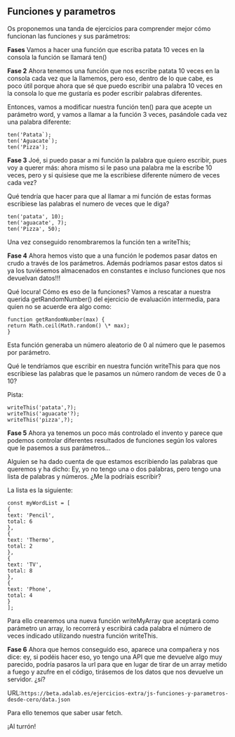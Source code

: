## Funciones y parametros

Os proponemos una tanda de ejercicios para comprender mejor cómo funcionan las funciones y sus parámetros:

**Fases**
Vamos a hacer una función que escriba patata 10 veces en la consola la función se llamará ten()

**Fase 2**
Ahora tenemos una función que nos escribe patata 10 veces en la consola cada vez que la llamemos, pero eso, dentro de lo que cabe, es poco útil porque ahora que sé que puedo escribir una palabra 10 veces en la consola lo que me gustaría es poder escribir palabras diferentes.

Entonces, vamos a modificar nuestra función ten() para que acepte un parámetro word, y vamos a llamar a la función 3 veces, pasándole cada vez una palabra diferente:

```
ten('Patata`);
ten('Aguacate`);
ten('Pizza');
```

**Fase 3**
Joé, si puedo pasar a mi función la palabra que quiero escribir, pues voy a querer más: ahora mismo si le paso una palabra me la escribe 10 veces, pero y si quisiese que me la escribiese diferente número de veces cada vez?

Qué tendría que hacer para que al llamar a mi función de estas formas escribiese las palabras el numero de veces que le diga?

```
ten('patata', 10);
ten('aguacate', 7);
ten('Pizza', 50);
```

Una vez conseguido renombraremos la función ten a writeThis;

**Fase 4**
Ahora hemos visto que a una función le podemos pasar datos en crudo a través de los parámetros. Además podríamos pasar estos datos si ya los tuviésemos almacenados en constantes e incluso funciones que nos devuelvan datos!!!

Qué locura! Cómo es eso de la funciones? Vamos a rescatar a nuestra querida getRandomNumber() del ejercicio de evaluación intermedia, para quien no se acuerde era algo como:

```
function getRandomNumber(max) {
return Math.ceil(Math.random() \* max);
}
```

Esta función generaba un número aleatorio de 0 al número que le pasemos por parámetro.

Qué le tendríamos que escribir en nuestra función writeThis para que nos escribiese las palabras que le pasamos un número random de veces de 0 a 10?

Pista:

```
writeThis('patata',?);
writeThis('aguacate'?);
writeThis('pizza',?);
```

**Fase 5**
Ahora ya tenemos un poco más controlado el invento y parece que podemos controlar diferentes resultados de funciones según los valores que le pasemos a sus parámetros…

Alguien se ha dado cuenta de que estamos escribiendo las palabras que queremos y ha dicho: Ey, yo no tengo una o dos palabras, pero tengo una lista de palabras y números. ¿Me la podríais escribir?

La lista es la siguiente:

```
const myWordList = [
{
text: 'Pencil',
total: 6
},
{
text: 'Thermo',
total: 2
},
{
text: 'TV',
total: 8
},
{
text: 'Phone',
total: 4
}
];
```

Para ello crearemos una nueva función writeMyArray que aceptará como parámetro un array, lo recorrerá y escribirá cada palabra el número de veces indicado utilizando nuestra función writeThis.

**Fase 6**
Ahora que hemos conseguido eso, aparece una compañera y nos dice: ey, si podéis hacer eso, yo tengo una API que me devuelve algo muy parecido, podría pasaros la url para que en lugar de tirar de un array metido a fuego y azufre en el código, tirásemos de los datos que nos devuelve un servidor. ¿sí?

URL:`https://beta.adalab.es/ejercicios-extra/js-funciones-y-parametros-desde-cero/data.json`

Para ello tenemos que saber usar fetch.

¡Al turrón!

